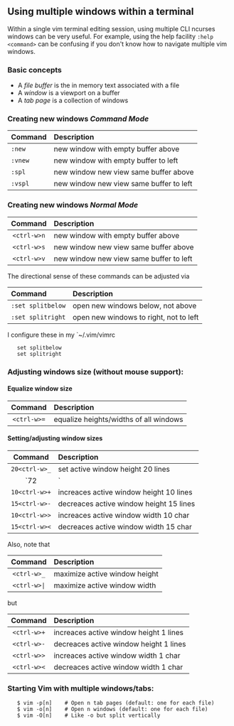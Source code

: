 ## Using multiple windows within a terminal 
Within a single vim terminal editing session, using multiple
CLI ncurses windows can be very useful.  For example,
using the help facility `:help <command>` can be confusing
if you don't know how to navigate multiple vim windows.

### Basic concepts
* A _file buffer_ is the in memory text associated with a file
* A _window_ is a viewport on a buffer
* A _tab page_ is a collection of windows

### Creating new windows _Command Mode_

| Command | Description                             |
|:------- |:--------------------------------------- |
| `:new`  | new window with empty buffer above      |
| `:vnew` | new window with empty buffer to left    |
| `:spl`  | new window new view same buffer above   |
| `:vspl` | new window new view same buffer to left |

### Creating new windows _Normal Mode_

| Command     | Description                             |
|:-----------:|:--------------------------------------- |
| `<ctrl-w>n` | new window with empty buffer above      |
| `<ctrl-w>s` | new window new view same buffer above   |
| `<ctrl-w>v` | new window new view same buffer to left |

The directional sense of these commands can be adjusted via

| Command           | Description                            |
|:----------------- |:-------------------------------------- |
| `:set splitbelow` | open new windows below, not above      |
| `:set splitright` | open new windows to right, not to left |

I configure these in my `~/.vim/vimrc
```
   set splitbelow
   set splitright
```

### Adjusting windows size (without mouse support):

#### Equalize window size

| Command        | Description                            |
|:--------------:|:-------------------------------------- |
| `<ctrl-w>=`    | equalize heights/widths of all windows |

#### Setting/adjusting window sizes

| Command       | Description                             |
|:-------------:|:--------------------------------------- |
| `20<ctrl-w>_` | set active window height 20 lines       |
| `72<ctrl-w>|` | set active window width 72 chars        |
| `10<ctrl-w>+` | increaces active window height 10 lines |
| `15<ctrl-w>-` | decreaces active window height 15 lines |
| `10<ctrl-w>>` | increaces active window width 10 char   |
| `15<ctrl-w><` | decreaces active window width 15 char   |

Also, note that

| Command      | Description                   |
|:------------:|:----------------------------- |
| `<ctrl-w>_`  | maximize active window height |
| `<ctrl-w>\|` | maximize active window width  |

but

| Command     | Description                            |
|:-----------:|:-------------------------------------- |
| `<ctrl-w>+` | increaces active window height 1 lines |
| `<ctrl-w>-` | decreaces active window height 1 lines |
| `<ctrl-w>>` | increaces active window width 1 char   |
| `<ctrl-w><` | decreaces active window width 1 char   |

### Starting Vim with multiple windows/tabs:
```
   $ vim -p[n]    # Open n tab pages (default: one for each file)
   $ vim -o[n]    # Open n windows (default: one for each file)
   $ vim -O[n]    # Like -o but split vertically
```
